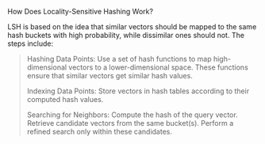 How Does Locality-Sensitive Hashing Work?

LSH is based on the idea that similar vectors should be mapped to the same hash buckets with high probability, while dissimilar ones should not. The steps include:

>    Hashing Data Points:
>        Use a set of hash functions to map high-dimensional vectors to a lower-dimensional space.
>        These functions ensure that similar vectors get similar hash values.
>
>    Indexing Data Points:
        Store vectors in hash tables according to their computed hash values.
>
>    Searching for Neighbors:
>        Compute the hash of the query vector.
>        Retrieve candidate vectors from the same bucket(s).
>        Perform a refined search only within these candidates.
